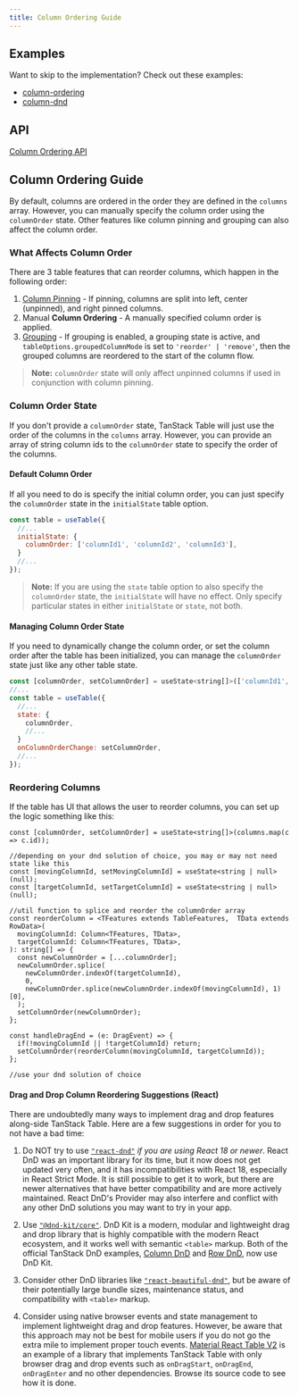 ```yaml
---
title: Column Ordering Guide
---
```


## Examples

Want to skip to the implementation? Check out these examples:

- [column-ordering](../../framework/react/examples/column-ordering)
- [column-dnd](../../framework/react/examples/column-dnd)

## API

[Column Ordering API](../../api/features/column-ordering)

## Column Ordering Guide

By default, columns are ordered in the order they are defined in the `columns` array. However, you can manually specify the column order using the `columnOrder` state. Other features like column pinning and grouping can also affect the column order.

### What Affects Column Order

There are 3 table features that can reorder columns, which happen in the following order:

1. [Column Pinning](../column-pinning) - If pinning, columns are split into left, center (unpinned), and right pinned columns.
2. Manual **Column Ordering** - A manually specified column order is applied.
3. [Grouping](../grouping) - If grouping is enabled, a grouping state is active, and `tableOptions.groupedColumnMode` is set to `'reorder' | 'remove'`, then the grouped columns are reordered to the start of the column flow.

> **Note:** `columnOrder` state will only affect unpinned columns if used in conjunction with column pinning.

### Column Order State

If you don't provide a `columnOrder` state, TanStack Table will just use the order of the columns in the `columns` array. However, you can provide an array of string column ids to the `columnOrder` state to specify the order of the columns.

#### Default Column Order

If all you need to do is specify the initial column order, you can just specify the `columnOrder` state in the `initialState` table option.

```jsx
const table = useTable({
  //...
  initialState: {
    columnOrder: ['columnId1', 'columnId2', 'columnId3'],
  }
  //...
});
```

> **Note:** If you are using the `state` table option to also specify the `columnOrder` state, the `initialState` will have no effect. Only specify particular states in either `initialState` or `state`, not both.

#### Managing Column Order State

If you need to dynamically change the column order, or set the column order after the table has been initialized, you can manage the `columnOrder` state just like any other table state.

```jsx
const [columnOrder, setColumnOrder] = useState<string[]>(['columnId1', 'columnId2', 'columnId3']); //optionally initialize the column order
//...
const table = useTable({
  //...
  state: {
    columnOrder,
    //...
  }
  onColumnOrderChange: setColumnOrder,
  //...
});
```

### Reordering Columns

If the table has UI that allows the user to reorder columns, you can set up the logic something like this:

```tsx
const [columnOrder, setColumnOrder] = useState<string[]>(columns.map(c => c.id));

//depending on your dnd solution of choice, you may or may not need state like this
const [movingColumnId, setMovingColumnId] = useState<string | null>(null);
const [targetColumnId, setTargetColumnId] = useState<string | null>(null);

//util function to splice and reorder the columnOrder array
const reorderColumn = <TFeatures extends TableFeatures,  TData extends RowData>(
  movingColumnId: Column<TFeatures, TData>,
  targetColumnId: Column<TFeatures, TData>,
): string[] => {
  const newColumnOrder = [...columnOrder];
  newColumnOrder.splice(
    newColumnOrder.indexOf(targetColumnId),
    0,
    newColumnOrder.splice(newColumnOrder.indexOf(movingColumnId), 1)[0],
  );
  setColumnOrder(newColumnOrder);
};

const handleDragEnd = (e: DragEvent) => {
  if(!movingColumnId || !targetColumnId) return;
  setColumnOrder(reorderColumn(movingColumnId, targetColumnId));
};

//use your dnd solution of choice
```

#### Drag and Drop Column Reordering Suggestions (React)

There are undoubtedly many ways to implement drag and drop features along-side TanStack Table. Here are a few suggestions in order for you to not have a bad time:

1. Do NOT try to use [`"react-dnd"`](https://react-dnd.github.io/react-dnd/docs/overview) _if you are using React 18 or newer_. React DnD was an important library for its time, but it now does not get updated very often, and it has incompatibilities with React 18, especially in React Strict Mode. It is still possible to get it to work, but there are newer alternatives that have better compatibility and are more actively maintained. React DnD's Provider may also interfere and conflict with any other DnD solutions you may want to try in your app.

2. Use [`"@dnd-kit/core"`](https://dndkit.com/). DnD Kit is a modern, modular and lightweight drag and drop library that is highly compatible with the modern React ecosystem, and it works well with semantic `<table>` markup. Both of the official TanStack DnD examples, [Column DnD](../../framework/react/examples/column-dnd) and [Row DnD](../../framework/react/examples/row-dnd), now use DnD Kit.

3. Consider other DnD libraries like [`"react-beautiful-dnd"`](https://github.com/atlassian/react-beautiful-dnd), but be aware of their potentially large bundle sizes, maintenance status, and compatibility with `<table>` markup.

4. Consider using native browser events and state management to implement lightweight drag and drop features. However, be aware that this approach may not be best for mobile users if you do not go the extra mile to implement proper touch events. [Material React Table V2](https://www.material-react-table.com/docs/examples/column-ordering) is an example of a library that implements TanStack Table with only browser drag and drop events such as `onDragStart`, `onDragEnd`, `onDragEnter` and no other dependencies. Browse its source code to see how it is done.